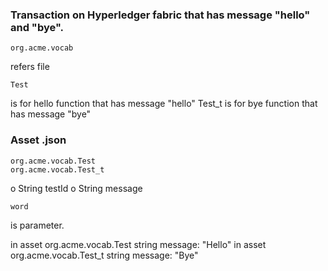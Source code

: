 ### Transaction on Hyperledger fabric that has message "hello" and "bye".

    org.acme.vocab
refers file

    Test 
is for hello function that has message "hello"
    Test_t
is for bye function that has message "bye"

### Asset .json 
    org.acme.vocab.Test
    org.acme.vocab.Test_t

  o String testId
  o String message

    word
is parameter.

in asset 
    org.acme.vocab.Test
string message:
    "Hello"
in asset
    org.acme.vocab.Test_t
string message:
    "Bye"

